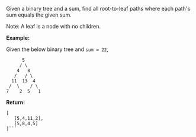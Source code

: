 Given a binary tree and a sum, find all root-to-leaf paths where each path's sum equals the given sum.

Note: A leaf is a node with no children.

**Example:**

Given the below binary tree and ``sum = 22``,
```
      5
     / \
    4   8
   /   / \
  11  13  4
 /  \    / \
7    2  5   1
```
**Return:**
```
[
   [5,4,11,2],
   [5,8,4,5]
]```